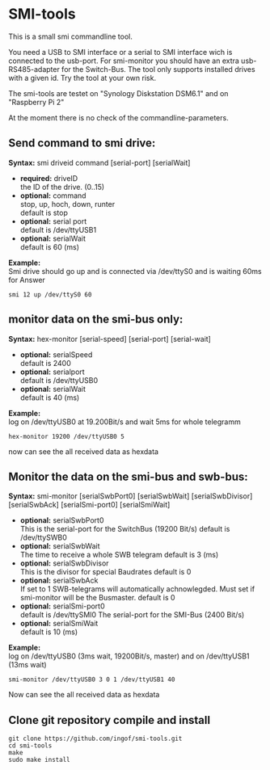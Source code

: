SMI-tools
=========

This is a small smi commandline tool.

You need a USB to SMI interface or a serial to SMI interface wich is connected to the usb-port.
For smi-monitor you should have an extra usb-RS485-adapter for the Switch-Bus.
The tool only supports installed drives with a given id.
Try the tool at your own risk.

The smi-tools are testet on "Synology Diskstation DSM6.1" and on "Raspberry Pi 2"

At the moment there is no check of the commandline-parameters.

Send command to smi drive:
--------------------------
**Syntax:** smi driveid command [serial-port] [serialWait]<br>
* **required:** driveID<br>
the ID of the drive. (0..15)
* **optional:** command<br>
stop, up, hoch, down, runter<br>
default is stop
* **optional:** serial port<br>
default is /dev/ttyUSB1
* **optional:** serialWait<br>
default is 60 (ms)

**Example:**<br>
Smi drive should go up and is connected via /dev/ttyS0 and is waiting 60ms for Answer
```
smi 12 up /dev/ttyS0 60
```

monitor data on the smi-bus only:
----------------------------
**Syntax:** hex-monitor [serial-speed] [serial-port] [serial-wait]<br>
* **optional:** serialSpeed<br>
default is 2400
* **optional:** serialport<br>
default is /dev/ttyUSB0
* **optional:** serialWait<br>
default is 40 (ms)


**Example:**<br>
log on /dev/ttyUSB0 at 19.200Bit/s and wait 5ms for whole telegramm
```
hex-monitor 19200 /dev/ttyUSB0 5
```
now can see the all received data as hexdata


Monitor the data on the smi-bus and swb-bus:
--------------------------------------------
**Syntax:** smi-monitor [serialSwbPort0] [serialSwbWait] [serialSwbDivisor] [serialSwbAck] [serialSmi-port0] [serialSmiWait]<br>
* **optional:** serialSwbPort0<br>
This is the serial-port for the SwitchBus (19200 Bit/s)
default is /dev/ttySWB0
* **optional:** serialSwbWait<br>
The time to receive a whole SWB telegram
default is 3 (ms)
* **optional:** serialSwbDivisor<br>
This is the divisor for special Baudrates
default is 0
* **optional:** serialSwbAck<br>
If set to 1 SWB-telegrams will automatically achnowlegded. Must set if smi-monitor will be the Busmaster.
default is 0
* **optional:** serialSmi-port0<br>
default is /dev/ttySMI0
The serial-port for the SMI-Bus (2400 Bit/s)
* **optional:** serialSmiWait<br>
default is 10 (ms)


**Example:**<br>
log on /dev/ttyUSB0 (3ms wait, 19200Bit/s, master) and on /dev/ttyUSB1 (13ms wait)
```
smi-monitor /dev/ttyUSB0 3 0 1 /dev/ttyUSB1 40
```
Now can see the all received data as hexdata


Clone git repository compile and install
----------------------------------------
```
git clone https://github.com/ingof/smi-tools.git
cd smi-tools
make
sudo make install
```




